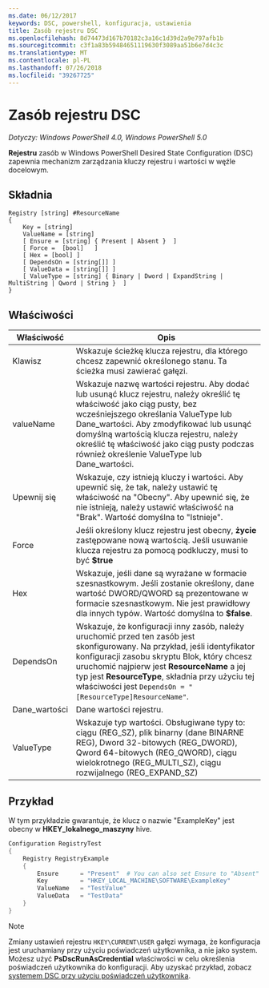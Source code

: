 ```yaml
---
ms.date: 06/12/2017
keywords: DSC, powershell, konfiguracja, ustawienia
title: Zasób rejestru DSC
ms.openlocfilehash: 8d74473d167b70182c3a16c1d39d2a9e797afb1b
ms.sourcegitcommit: c3f1a83b59484651119630f3089aa51b6e7d4c3c
ms.translationtype: MT
ms.contentlocale: pl-PL
ms.lasthandoff: 07/26/2018
ms.locfileid: "39267725"
---
```

# <a name="dsc-registry-resource"></a>Zasób rejestru DSC

_Dotyczy: Windows PowerShell 4.0, Windows PowerShell 5.0_

**Rejestru** zasób w Windows PowerShell Desired State Configuration (DSC) zapewnia mechanizm zarządzania kluczy rejestru i wartości w węźle docelowym.

## <a name="syntax"></a>Składnia

```
Registry [string] #ResourceName
{
    Key = [string]
    ValueName = [string]
    [ Ensure = [string] { Present | Absent }  ]
    [ Force =  [bool]   ]
    [ Hex = [bool] ]
    [ DependsOn = [string[]] ]
    [ ValueData = [string[]] ]
    [ ValueType = [string] { Binary | Dword | ExpandString | MultiString | Qword | String }  ]
}
```

## <a name="properties"></a>Właściwości

| Właściwość | Opis |
| --- | --- |
| Klawisz| Wskazuje ścieżkę klucza rejestru, dla którego chcesz zapewnić określonego stanu. Ta ścieżka musi zawierać gałęzi.|
| valueName| Wskazuje nazwę wartości rejestru. Aby dodać lub usunąć klucz rejestru, należy określić tę właściwość jako ciąg pusty, bez wcześniejszego określania ValueType lub Dane_wartości. Aby zmodyfikować lub usunąć domyślną wartością klucza rejestru, należy określić tę właściwość jako ciąg pusty podczas również określenie ValueType lub Dane_wartości.|
| Upewnij się| Wskazuje, czy istnieją kluczy i wartości. Aby upewnić się, że tak, należy ustawić tę właściwość na "Obecny". Aby upewnić się, że nie istnieją, należy ustawić właściwość na "Brak". Wartość domyślna to "Istnieje".|
| Force| Jeśli określony klucz rejestru jest obecny, **życie** zastępowane nową wartością. Jeśli usuwanie klucza rejestru za pomocą podkluczy, musi to być **$true** |
| Hex| Wskazuje, jeśli dane są wyrażane w formacie szesnastkowym. Jeśli zostanie określony, dane wartość DWORD/QWORD są prezentowane w formacie szesnastkowym. Nie jest prawidłowy dla innych typów. Wartość domyślna to **$false**.|
| DependsOn| Wskazuje, że konfiguracji inny zasób, należy uruchomić przed ten zasób jest skonfigurowany. Na przykład, jeśli identyfikator konfiguracji zasobu skryptu Blok, który chcesz uruchomić najpierw jest **ResourceName** a jej typ jest **ResourceType**, składnia przy użyciu tej właściwości jest `DependsOn = "[ResourceType]ResourceName"`.|
| Dane_wartości| Dane wartości rejestru.|
| ValueType| Wskazuje typ wartości. Obsługiwane typy to: ciągu (REG_SZ), plik binarny (dane BINARNE REG), Dword 32-bitowych (REG_DWORD), Qword 64-bitowych (REG_QWORD), ciągu wielokrotnego (REG_MULTI_SZ), ciągu rozwijalnego (REG_EXPAND_SZ) |

## <a name="example"></a>Przykład

W tym przykładzie gwarantuje, że klucz o nazwie "ExampleKey" jest obecny w **HKEY\_lokalnego\_maszyny** hive.

```powershell
Configuration RegistryTest
{
    Registry RegistryExample
    {
        Ensure      = "Present"  # You can also set Ensure to "Absent"
        Key         = "HKEY_LOCAL_MACHINE\SOFTWARE\ExampleKey"
        ValueName   = "TestValue"
        ValueData   = "TestData"
    }
}
```

> [!NOTE]
> Zmiany ustawień rejestru `HKEY\CURRENT\USER` gałęzi wymaga, że konfiguracja jest uruchamiany przy użyciu poświadczeń użytkownika, a nie jako system. Możesz użyć **PsDscRunAsCredential** właściwości w celu określenia poświadczeń użytkownika do konfiguracji. Aby uzyskać przykład, zobacz [systemem DSC przy użyciu poświadczeń użytkownika](runAsUser.md).